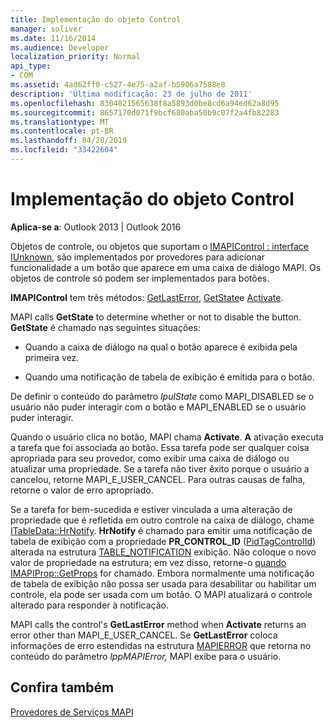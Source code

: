```yaml
---
title: Implementação do objeto Control
manager: soliver
ms.date: 11/16/2014
ms.audience: Developer
localization_priority: Normal
api_type:
- COM
ms.assetid: 4ad62ff0-c527-4e75-a2af-b5906a7588e8
description: 'Última modificação: 23 de julho de 2011'
ms.openlocfilehash: 8304021565638f8a5893d0be8cd6a94ed62a8d95
ms.sourcegitcommit: 8657170d071f9bcf680aba50b9c07f2a4fb82283
ms.translationtype: MT
ms.contentlocale: pt-BR
ms.lasthandoff: 04/28/2019
ms.locfileid: "33422604"
---
```

# <a name="control-object-implementation"></a>Implementação do objeto Control

  
  
**Aplica-se a**: Outlook 2013 | Outlook 2016 
  
Objetos de controle, ou objetos que suportam o [IMAPIControl : interface IUnknown,](imapicontroliunknown.md) são implementados por provedores para adicionar funcionalidade a um botão que aparece em uma caixa de diálogo MAPI. Os objetos de controle só podem ser implementados para botões. 
  
 **IMAPIControl** tem três métodos: [GetLastError](imapicontrol-getlasterror.md), [GetState](imapicontrol-getstate.md)e [Activate](imapicontrol-activate.md). 
  
MAPI calls **GetState** to determine whether or not to disable the button. **GetState** é chamado nas seguintes situações: 
  
- Quando a caixa de diálogo na qual o botão aparece é exibida pela primeira vez.
    
- Quando uma notificação de tabela de exibição é emitida para o botão. 
    
De definir o conteúdo do parâmetro  _lpulState_ como MAPI_DISABLED se o usuário não puder interagir com o botão e MAPI_ENABLED se o usuário puder interagir. 
  
Quando o usuário clica no botão, MAPI chama **Activate**. **A** ativação executa a tarefa que foi associada ao botão. Essa tarefa pode ser qualquer coisa apropriada para seu provedor, como exibir uma caixa de diálogo ou atualizar uma propriedade. Se a tarefa não tiver êxito porque o usuário a cancelou, retorne MAPI_E_USER_CANCEL. Para outras causas de falha, retorne o valor de erro apropriado. 
  
Se a tarefa for bem-sucedida e estiver vinculada a uma alteração de propriedade que é refletida em outro controle na caixa de diálogo, chame [ITableData::HrNotify](itabledata-hrnotify.md). **HrNotify** é chamado para emitir uma notificação de tabela de exibição com a propriedade **PR_CONTROL_ID** ([PidTagControlId](pidtagcontrolid-canonical-property.md)) alterada na estrutura [TABLE_NOTIFICATION](table_notification.md) exibição. Não coloque o novo valor de propriedade na estrutura; em vez disso, retorne-o [quando IMAPIProp::GetProps](imapiprop-getprops.md) for chamado. Embora normalmente uma notificação de tabela de exibição não possa ser usada para desabilitar ou habilitar um controle, ela pode ser usada com um botão. O MAPI atualizará o controle alterado para responder à notificação. 
  
MAPI calls the control's **GetLastError** method when **Activate** returns an error other than MAPI_E_USER_CANCEL. Se **GetLastError** coloca informações de erro estendidas na estrutura [MAPIERROR](mapierror.md) que retorna no conteúdo do parâmetro  _lppMAPIError,_ MAPI exibe para o usuário. 
  
## <a name="see-also"></a>Confira também



[Provedores de Serviços MAPI](mapi-service-providers.md)

